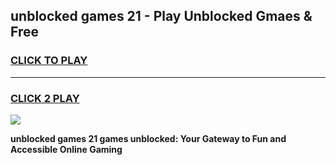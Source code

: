
## unblocked games 21 - Play Unblocked Gmaes & Free
<h3>
<a href="https://premium.freeplayer.one?title=unblocked_games_21&ref=19F">CLICK TO PLAY</a></h3>
<hr>

<h3>
<a href="https://premium.freeplayer.one?title=unblocked_games_21&ref=19F">CLICK 2 PLAY</a>
  
</h3>

<a href="https://premium.freeplayer.one?title=unblocked_games_21&ref=19F/"><img src="https://clearcache.store/games.png"></a>


**unblocked games 21 games unblocked: Your Gateway to Fun and Accessible Online Gaming**

